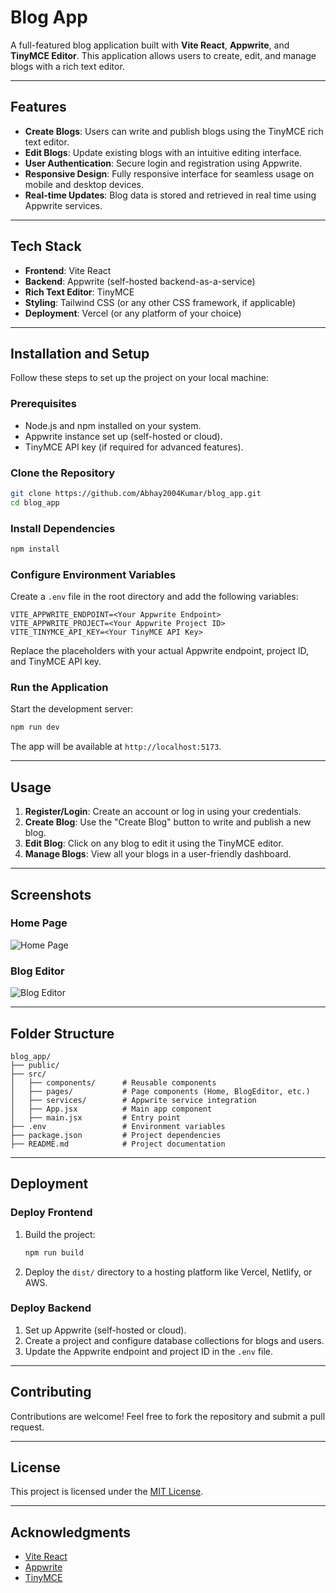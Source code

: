 # Blog App

A full-featured blog application built with **Vite React**, **Appwrite**, and **TinyMCE Editor**. This application allows users to create, edit, and manage blogs with a rich text editor.

---

## Features

- **Create Blogs**: Users can write and publish blogs using the TinyMCE rich text editor.
- **Edit Blogs**: Update existing blogs with an intuitive editing interface.
- **User Authentication**: Secure login and registration using Appwrite.
- **Responsive Design**: Fully responsive interface for seamless usage on mobile and desktop devices.
- **Real-time Updates**: Blog data is stored and retrieved in real time using Appwrite services.

---

## Tech Stack

- **Frontend**: Vite React
- **Backend**: Appwrite (self-hosted backend-as-a-service)
- **Rich Text Editor**: TinyMCE
- **Styling**: Tailwind CSS (or any other CSS framework, if applicable)
- **Deployment**: Vercel (or any platform of your choice)

---

## Installation and Setup

Follow these steps to set up the project on your local machine:

### Prerequisites

- Node.js and npm installed on your system.
- Appwrite instance set up (self-hosted or cloud).
- TinyMCE API key (if required for advanced features).

### Clone the Repository

```bash
git clone https://github.com/Abhay2004Kumar/blog_app.git
cd blog_app
```

### Install Dependencies

```bash
npm install
```

### Configure Environment Variables

Create a `.env` file in the root directory and add the following variables:

```env
VITE_APPWRITE_ENDPOINT=<Your Appwrite Endpoint>
VITE_APPWRITE_PROJECT=<Your Appwrite Project ID>
VITE_TINYMCE_API_KEY=<Your TinyMCE API Key>
```

Replace the placeholders with your actual Appwrite endpoint, project ID, and TinyMCE API key.

### Run the Application

Start the development server:

```bash
npm run dev
```

The app will be available at `http://localhost:5173`.

---

## Usage

1. **Register/Login**: Create an account or log in using your credentials.
2. **Create Blog**: Use the "Create Blog" button to write and publish a new blog.
3. **Edit Blog**: Click on any blog to edit it using the TinyMCE editor.
4. **Manage Blogs**: View all your blogs in a user-friendly dashboard.

---

## Screenshots

### Home Page
![Home Page](https://via.placeholder.com/800x400?text=Home+Page)

### Blog Editor
![Blog Editor](https://via.placeholder.com/800x400?text=Blog+Editor)

---

## Folder Structure

```
blog_app/
├── public/
├── src/
│   ├── components/      # Reusable components
│   ├── pages/           # Page components (Home, BlogEditor, etc.)
│   ├── services/        # Appwrite service integration
│   ├── App.jsx          # Main app component
│   ├── main.jsx         # Entry point
├── .env                 # Environment variables
├── package.json         # Project dependencies
├── README.md            # Project documentation
```

---

## Deployment

### Deploy Frontend

1. Build the project:
   ```bash
   npm run build
   ```

2. Deploy the `dist/` directory to a hosting platform like Vercel, Netlify, or AWS.

### Deploy Backend

1. Set up Appwrite (self-hosted or cloud).
2. Create a project and configure database collections for blogs and users.
3. Update the Appwrite endpoint and project ID in the `.env` file.

---

## Contributing

Contributions are welcome! Feel free to fork the repository and submit a pull request.

---

## License

This project is licensed under the [MIT License](LICENSE).

---

## Acknowledgments

- [Vite React](https://vitejs.dev/)
- [Appwrite](https://appwrite.io/)
- [TinyMCE](https://www.tiny.cloud/)
